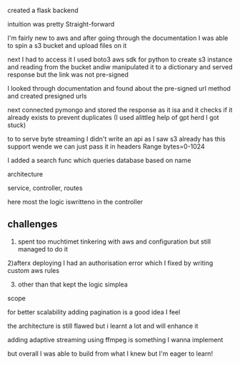 created a flask backend

intuition was pretty Straight-forward

I'm fairly new to aws and after going through the documentation I was able to spin a s3 bucket and upload files on it

next I had to access it I used boto3 aws sdk for python to create s3 instance and reading from the bucket andiw manipulated it to a dictionary and served response but the link was not pre-signed 

I looked through documentation and found about the pre-signed url method and  created presigned urls

next connected pymongo and stored the response as it isa and it checks if it already exists to prevent duplicates (I used alittleg help of gpt herd I got stuck) 


to to serve byte streaming I didn't write an api as I saw s3 already has this support wende we can just pass it in headers Range bytes=0-1024

I added a search func which queries database based on name 


architecture 

service, controller, routes 

here most the logic iswritteno in the controller 




## challenges 

1) spent too muchtimet tinkering with aws 
and configuration but still managed to do it 

2)afterx deploying I had an authorisation error 
which I fixed by writing custom aws rules 

3) other than that kept the logic simplea


scope 

for better scalability adding pagination is a good idea I feel

the architecture is still flawed but i learnt a lot and will enhance it 


adding adaptive streaming using ffmpeg is something I wanna implement 


but overall I was able to build from what I knew but I'm eager to learn! 


